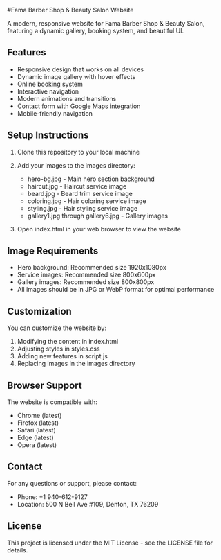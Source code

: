#Fama Barber Shop & Beauty Salon Website

A modern, responsive website for Fama Barber Shop & Beauty Salon, featuring a dynamic gallery, booking system, and beautiful UI.

## Features

- Responsive design that works on all devices
- Dynamic image gallery with hover effects
- Online booking system
- Interactive navigation
- Modern animations and transitions
- Contact form with Google Maps integration
- Mobile-friendly navigation

## Setup Instructions

1. Clone this repository to your local machine
2. Add your images to the images directory:
   - hero-bg.jpg - Main hero section background
   - haircut.jpg - Haircut service image
   - beard.jpg - Beard trim service image
   - coloring.jpg - Hair coloring service image
   - styling.jpg - Hair styling service image
   - gallery1.jpg through gallery6.jpg - Gallery images

3. Open index.html in your web browser to view the website

## Image Requirements

- Hero background: Recommended size 1920x1080px
- Service images: Recommended size 800x600px
- Gallery images: Recommended size 800x800px
- All images should be in JPG or WebP format for optimal performance

## Customization

You can customize the website by:

1. Modifying the content in index.html
2. Adjusting styles in styles.css
3. Adding new features in script.js
4. Replacing images in the images directory

## Browser Support

The website is compatible with:
- Chrome (latest)
- Firefox (latest)
- Safari (latest)
- Edge (latest)
- Opera (latest)

## Contact

For any questions or support, please contact:
- Phone: +1 940-612-9127
- Location: 500 N Bell Ave #109, Denton, TX 76209

## License

This project is licensed under the MIT License - see the LICENSE file for details.
